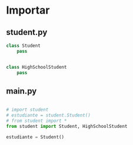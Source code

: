 # Importar

## student.py

```python
class Student
    pass


class HighSchoolStudent
    pass
```

## main.py

```python

# import student
# estudiante = student.Student()
# from student import *
from student import Student, HighSchoolStudent

estudiante = Student()

```
